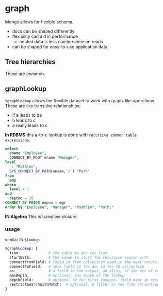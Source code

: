 # graph
Mongo allows for flexible schema:
- docs can be shaped differently
- flexibility can aid in performance
  - nested data is less cumbersome on reads
- can be shaped for easy-to-use application data

## Tree hierarchies
These are common.  

## graphLookup
`$graphLookup` allows the flexible dataset to work with graph-like operations.  
These are like transitive relationships:
- if a leads to be
- b leads to c
- a really leads to c

**In RDBMS** this a-to-c lookup is done with `recursive common table expressions`.  
```sql
select 
  ename "Employee", 
  CONNECT_BY_ROOT ename "Manager",
level 
  -1 "Pathlen",
  SYS_CONNECT_BY_PATH(ename,'/') "Path"
from
  emp
where
  level > 1 
and
  deptno = 10
CONNECT BY PRIOR empno = mgr
order by "Employee", "Manager", "Pathlen", "Path;"
```
**IN Algebra** 
This is transitive closure.  

### usage
similar to `$lookup`

```bash
$graphLookup: {
  from:             # the table to get res from
  startWith:        # the value to start the recursive search with
  connectFromField: # field in from collection used in the next recursive query
  connectToField:   # sets field in the doc in the TO collection
  as:               # a field in the output, an alias, of the arr of res
  maxDepth:         # optional, max depth of the lookup
  depthField:       # optional (0 for first lookup), field name in resulting doc 
  restrictSearchWithMatch:  # optional, a filter on the from collection
}
```
